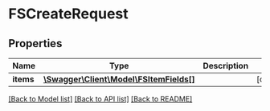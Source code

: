 # FSCreateRequest

## Properties
Name | Type | Description | Notes
------------ | ------------- | ------------- | -------------
**items** | [**\Swagger\Client\Model\FSItemFields[]**](FSItemFields.md) |  | [optional] 

[[Back to Model list]](../README.md#documentation-for-models) [[Back to API list]](../README.md#documentation-for-api-endpoints) [[Back to README]](../README.md)


